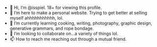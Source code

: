 - 👋 Hi, I’m @isspiel. 18+ for viewing this profile.
- 👀 I’m here to make a personal website. Trying to get better at selling myself ahhhhhhhhhhh, lol.
- 🌱 I’m currently learning cooking, writing, photography, graphic design, generative grammars, and rope bondage.
- 💞️ I’m looking to collaborate on...a variety of things lol.
- 📫 How to reach me reaching out through a mutual friend.

<!---
isspiel/isspiel is a ✨ special ✨ repository because its `README.md` (this file) appears on your GitHub profile.
You can click the Preview link to take a look at your changes.
--->
